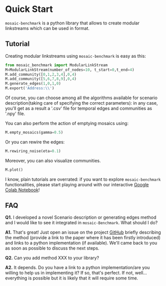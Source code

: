 # Quick Start

`mosaic-benchmark` is a python library that allows to create modular linkstreams which can be used in format. 


## Tutorial

Creating modular linkstreams using `mosaic-benchmark` is easy as this:

``` python
from mosaic_benchmark import ModularLinkStream
M=ModularLinkStream(number_of_nodes=10, t_start=0,t_end=4)
M.add_community([0,1,2,3,4],0,4)
M.add_community([5,6,7,8,9],0,4)
M.generate_edges(1,0,1,0)
M.export('Address:\\')
```

Of course, you can choose among all the algorithms available for scenario description(taking
care of specifying the correct parameters): in any case, you'll get as
a result a '.csv' file for temporal edges and communities as '.npy' file.

You can also perform the action of emptying mosaics using:

``` python
M.empty_mosaics(gamma=0.5)
```

Or you can rewire the edges:

``` python
M.rewiring_noise(eta=0.1)
```

Moreover, you can also visualize communities.

``` python
M.plot()
```

I know, plain tutorials are overrated: if you want to explore `mosaic-benchmark`
functionalities, please start playing around with our interactive
[Google Colab
Notebook](https://colab.research.google.com/drive/1_H0OU6LU_koyQnbJhS_P5DwC34U00hcG?usp=sharing)!

## FAQ

**Q1.** I developed a novel Scenario description or generating edges method and I would like to see it
integrated in `mosaic-Benchmark`. What should I do?

**A1.** That's great! Just open an issue on the project
[GitHub](https://github.com/YasAsgari/Mosaic-benchmark) briefly describing the
method (provide a link to the paper where it has been firstly
introduced) and links to a python implementation (if available). We'll
came back to you as soon as possible to discuss the next steps.

**Q2.** Can you add method XXX to your library?

**A2.** It depends. Do you have a link to a python implementation/are
you willing to help us in implementing it? If so, that's perfect. If
not, well... everything is possible but it is likely that it will
require some time.
